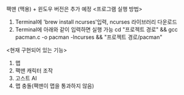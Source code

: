 팩맨 (맥용) + 윈도우 버전은 추가 예정
<프로그램 실행 방법>
1. Terminal에 'brew install ncurses'입력, ncurses 라이브러리 다운로드
2. Terminal에 아래와 같이 입력하면 실행 가능
cd "프로젝트 경로" && gcc pacman.c -o pacman -lncurses && "프로젝트 경로/pacman" 

<현재 구현되어 있는 기능>
1. 맵
2. 팩맨 캐릭터 조작
3. 고스트 AI
4. 맵 충돌(팩맨이 맵을 통과하지 않음) 
